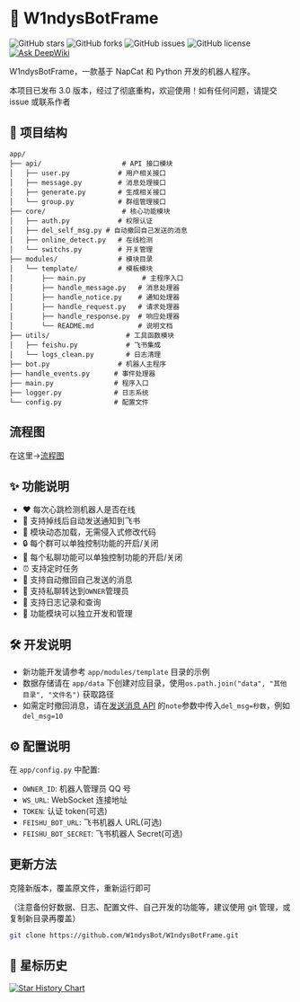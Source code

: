 # 🤖 W1ndysBotFrame

![GitHub stars](https://img.shields.io/github/stars/W1ndysBot/W1ndysBotFrame?style=flat-square)
![GitHub forks](https://img.shields.io/github/forks/W1ndysBot/W1ndysBotFrame?style=flat-square)
![GitHub issues](https://img.shields.io/github/issues/W1ndysBot/W1ndysBotFrame?style=flat-square)
![GitHub license](https://img.shields.io/github/license/W1ndysBot/W1ndysBotFrame?style=flat-square)
[![Ask DeepWiki](https://deepwiki.com/badge.svg)](https://deepwiki.com/W1ndysBot/W1ndysBotFrame)

W1ndysBotFrame，一款基于 NapCat 和 Python 开发的机器人程序。

本项目已发布 3.0 版本，经过了彻底重构，欢迎使用！如有任何问题，请提交 issue 或联系作者

## 📁 项目结构

```
app/
├── api/                    # API 接口模块
│   ├── user.py            # 用户相关接口
│   ├── message.py         # 消息处理接口
│   ├── generate.py        # 生成相关接口
│   └── group.py           # 群组管理接口
├── core/                   # 核心功能模块
│   ├── auth.py            # 权限认证
│   ├── del_self_msg.py # 自动撤回自己发送的消息
│   ├── online_detect.py   # 在线检测
│   └── switchs.py         # 开关管理
├── modules/               # 模块目录
│   └── template/          # 模板模块
│       ├── main.py              # 主程序入口
│       ├── handle_message.py   # 消息处理器
│       ├── handle_notice.py    # 通知处理器
│       ├── handle_request.py   # 请求处理器
│       ├── handle_response.py  # 响应处理器
│       └── README.md           # 说明文档
├── utils/                   # 工具函数模块
│   ├── feishu.py            # 飞书集成
│   └── logs_clean.py        # 日志清理
├── bot.py                 # 机器人主程序
├── handle_events.py      # 事件处理器
├── main.py               # 程序入口
├── logger.py             # 日志系统
└── config.py             # 配置文件
```

## 流程图

在这里->[流程图](./docs/flow_diagram.md)

## ✨ 功能说明

- ❤️ 每次心跳检测机器人是否在线
- 📢 支持掉线后自动发送通知到飞书
- 🔌 模块动态加载，无需侵入式修改代码
- 🔒 每个群可以单独控制功能的开启/关闭
- 🔐 每个私聊功能可以单独控制功能的开启/关闭
- ⏰ 支持定时任务
- 🔄 支持自动撤回自己发送的消息
- 📨 支持私聊转达到`OWNER`管理员
- 📝 支持日志记录和查询
- 🧩 功能模块可以独立开发和管理

## 🛠️ 开发说明

- 新功能开发请参考 `app/modules/template` 目录的示例
- 数据存储请在 `app/data` 下创建对应目录，使用`os.path.join("data", "其他目录", "文件名")` 获取路径
- 如需定时撤回消息，请在[发送消息 API](https://github.com/W1ndysBot/W1ndysBotFrame/blob/main/app/api/message.py) 的`note`参数中传入`del_msg=秒数`，例如`del_msg=10`

## ⚙️ 配置说明

在 `app/config.py` 中配置:

- `OWNER_ID`: 机器人管理员 QQ 号
- `WS_URL`: WebSocket 连接地址
- `TOKEN`: 认证 token(可选)
- `FEISHU_BOT_URL`: 飞书机器人 URL(可选)
- `FEISHU_BOT_SECRET`: 飞书机器人 Secret(可选)

## 更新方法

克隆新版本，覆盖原文件，重新运行即可

（注意备份好数据、日志、配置文件、自己开发的功能等，建议使用 git 管理，或复制新目录再覆盖）

```bash
git clone https://github.com/W1ndysBot/W1ndysBotFrame.git
```

## 🌟 星标历史

[![Star History Chart](https://api.star-history.com/svg?repos=W1ndysBot/W1ndysBotFrame&type=Date)](https://star-history.com/#W1ndysBot/W1ndysBotFrame&Date)
